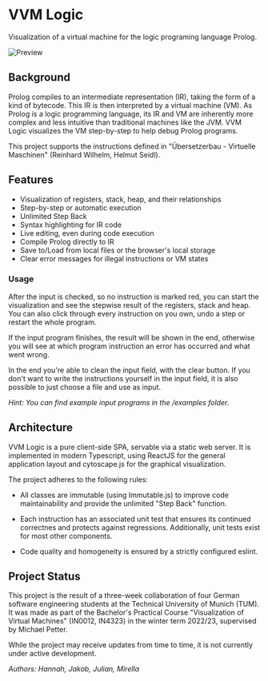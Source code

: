 # VVM Logic

Visualization of a virtual machine for the logic programing language Prolog.

![Preview](doc/assets/capture.gif)


## Background

Prolog compiles to an intermediate representation (IR), taking the form of a kind of bytecode.
This IR is then interpreted by a virtual machine (VM).
As Prolog is a logic programming language, its IR and VM are inherently more complex and less intuitive
than traditional machines like the JVM.
VVM Logic visualizes the VM step-by-step to help debug Prolog programs.

This project supports the instructions defined in "Übersetzerbau - Virtuelle Maschinen" (Reinhard Wilhelm, Helmut
Seidl).


## Features

- Visualization of registers, stack, heap, and their relationships
- Step-by-step or automatic execution
- Unlimited Step Back
- Syntax highlighting for IR code
- Live editing, even during code execution
- Compile Prolog directly to IR
- Save to/Load from local files or the browser's local storage
- Clear error messages for illegal instructions or VM states

### Usage

After the input is checked, so no instruction is marked red, you can start the visualization and see the stepwise result
of the registers, stack and heap.
You can also click through every instruction on you own, undo a step or restart the whole program.

If the input program finishes, the result will be shown in the end, otherwise you will see at which program instruction
an error has occurred and what went wrong.

In the end you're able to clean the input field, with the clear button.
If you don't want to write the instructions yourself in the input field, it is also possible to just choose a file and
use as input.

*Hint: You can find example input programs in the /examples folder.*


## Architecture

VVM Logic is a pure client-side SPA, servable via a static web server.
It is implemented in modern Typescript, using ReactJS for the general application layout and cytoscape.js for the
graphical visualization.

The project adheres to the following rules:

- All classes are immutable (using Immutable.js) to improve code maintainability
  and provide the unlimited "Step Back" function.

- Each instruction has an associated unit test that ensures its continued correctnes and protects against regressions.
  Additionally, unit tests exist for most other components.

- Code quality and homogeneity is ensured by a strictly configured eslint.

## Project Status

This project is the result of a three-week collaboration of four German software engineering students
at the Technical University of Munich (TUM).
It was made as part of the Bachelor's Practical Course "Visualization of Virtual Machines" (IN0012, IN4323)
in the winter term 2022/23, supervised by Michael Petter.

While the project may receive updates from time to time, it is not currently under active development.

*Authors: Hannah, Jakob, Julian, Mirella*
